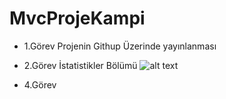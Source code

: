 # MvcProjeKampi
- 1.Görev Projenin Githup Üzerinde yayınlanması
* 2.Görev İstatistikler Bölümü
![alt text](https://github.com/ugurtasli/MvcProjeKampi/blob/master/doc/gorev%201.png?raw=true)
+ 4.Görev

